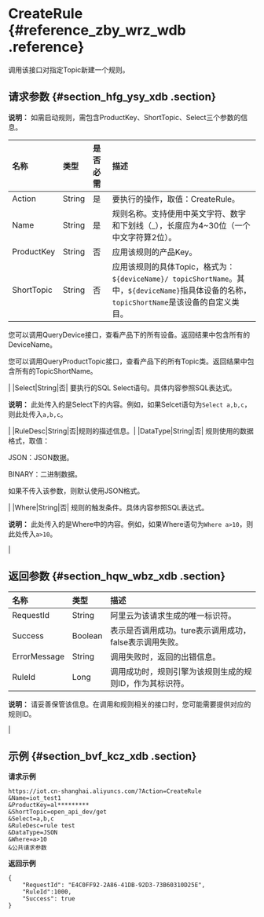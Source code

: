 # CreateRule {#reference_zby_wrz_wdb .reference}

调用该接口对指定Topic新建一个规则。

## 请求参数 {#section_hfg_ysy_xdb .section}

**说明：** 如需启动规则，需包含ProductKey、ShortTopic、Select三个参数的信息。

|名称|类型|是否必需|描述|
|:-|:-|:---|:-|
|Action|String|是|要执行的操作，取值：CreateRule。|
|Name|String|是|规则名称。支持使用中英文字符、数字和下划线（\_），长度应为4~30位（一个中文字符算2位）。|
|ProductKey|String|否|应用该规则的产品Key。|
|ShortTopic|String|否| 应用该规则的具体Topic，格式为：`${deviceName}/ topicShortName`。其中，`${deviceName}`指具体设备的名称，`topicShortName`是该设备的自定义类目。

 您可以调用QueryDevice接口，查看产品下的所有设备。返回结果中包含所有的DeviceName。

 您可以调用QueryProductTopic接口，查看产品下的所有Topic类。返回结果中包含所有的TopicShortName。

 |
|Select|String|否| 要执行的SQL Select语句。具体内容参照SQL表达式。

 **说明：** 此处传入的是Select下的内容。例如，如果Selcet语句为`Select a,b,c`，则此处传入`a,b,c`。

 |
|RuleDesc|String|否|规则的描述信息。|
|DataType|String|否| 规则使用的数据格式，取值：

 JSON：JSON数据。

 BINARY：二进制数据。

 如果不传入该参数，则默认使用JSON格式。

 |
|Where|String|否| 规则的触发条件。具体内容参照SQL表达式。

 **说明：** 此处传入的是Where中的内容。例如，如果Where语句为`Where a>10`，则此处传入`a>10`。

 |

## 返回参数 {#section_hqw_wbz_xdb .section}

|名称|类型|描述|
|:-|:-|:-|
|RequestId|String|阿里云为该请求生成的唯一标识符。|
|Success|Boolean|表示是否调用成功。ture表示调用成功，false表示调用失败。|
|ErrorMessage|String|调用失败时，返回的出错信息。|
|RuleId|Long| 调用成功时，规则引擎为该规则生成的规则ID，作为其标识符。

 **说明：** 请妥善保管该信息。在调用和规则相关的接口时，您可能需要提供对应的规则ID。

 |

## 示例 {#section_bvf_kcz_xdb .section}

**请求示例**

```
https://iot.cn-shanghai.aliyuncs.com/?Action=CreateRule
&Name=iot_test1
&ProductKey=al*********
&ShortTopic=open_api_dev/get
&Select=a,b,c
&RuleDesc=rule test
&DataType=JSON
&Where=a>10
&公共请求参数
```

**返回示例**

```
{
    "RequestId": "E4C0FF92-2A86-41DB-92D3-73B60310D25E",
    "RuleId":1000,
    "Success": true
}
```

